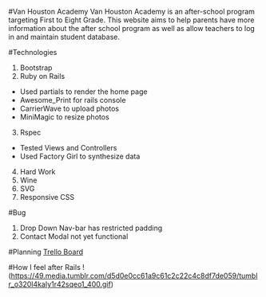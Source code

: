 
#Van Houston Academy
Van Houston Academy is an after-school program targeting First to Eight Grade. This website aims to help parents have more information about the after school program as well as allow teachers to log in and maintain student database.



#Technologies
1. Bootstrap
2. Ruby on Rails
  * Used partials to render the home page
  * Awesome_Print for rails console
  * CarrierWave to upload photos
  * MiniMagic to resize photos
3. Rspec
  * Tested Views and Controllers
  * Used Factory Girl to synthesize data
4. Hard Work
5. Wine
6. SVG
7. Responsive CSS

#Bug
1. Drop Down Nav-bar has restricted padding
2. Contact Modal not yet functional

#Planning
[Trello Board](https://trello.com/b/Hcx82oZ9/van-houston-database)

#How I feel after Rails
!(https://49.media.tumblr.com/d5d0e0cc61a9c61c2c22c4c8df7de059/tumblr_o320l4kaIy1r42sqeo1_400.gif)
